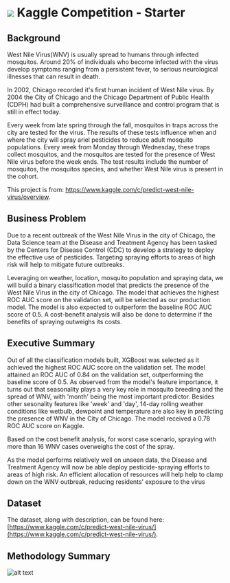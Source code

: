 # ![](https://ga-dash.s3.amazonaws.com/production/assets/logo-9f88ae6c9c3871690e33280fcf557f33.png) Kaggle Competition - Starter

## Background


West Nile Virus(WNV) is usually spread to humans through infected mosquitos. Around 20% of individuals who become infected with the virus develop symptoms ranging from a persistent fever, to serious neurological illnesses that can result in death.

In 2002, Chicago recorded it's first human incident of West Nile virus. By 2004 the City of Chicago and the Chicago Department of Public Health (CDPH) had built a comprehensive surveillance and control program that is still in effect today.

Every week from late spring through the fall, mosquitos in traps across the city are tested for the virus. The results of these tests influence when and where the city will spray ariel pesticides to reduce adult mosquito populations. Every week from Monday through Wednesday, these traps collect mosquitos, and the mosquitos are tested for the presence of West Nile virus before the week ends. The test results include the number of mosquitos, the mosquitos species, and whether West Nile virus is present in the cohort.

This project is from: https://www.kaggle.com/c/predict-west-nile-virus/overview.

## Business Problem

Due to a recent outbreak of the West Nile Virus in the city of Chicago, the Data Science team at the Disease and Treatment Agency has been tasked by the Centers for Disease Control (CDC) to develop a strategy to deploy the effective use of pesticides. Targeting spraying efforts to areas of high risk will help to mitigate future outbreaks.

Leveraging on weather, location, mosquito population and spraying data, we will build a binary classification model that predicts the presence of the West Nile Virus in the city of Chicago. The model that achieves the highest ROC AUC score on the validation set, will be selected as our production model. The model is also expected to outperform the baseline ROC AUC score of 0.5. A cost-benefit analysis will also be done to determine if the benefits of spraying outweighs its costs.

## Executive Summary

Out of all the classification models built, XGBoost was selected as it achieved the highest ROC AUC score on the validation set. The model attained an ROC AUC of 0.84 on the validation set, outperforming the baseline score of 0.5. As observed from the model's feature importance, it turns out that seasonality plays a very key role in mosquito breeding and the spread of WNV, with 'month' being the most important predictor. Besides other sesonality features like 'week' and 'day', 14-day rolling weather conditions like wetbulb, dewpoint and temperature are also key in predicting the presence of WNV in the City of Chicago. The model received a 0.78 ROC AUC score on Kaggle.

Based on the cost benefit analysis, for worst case scenario, spraying with more than 16 WNV cases overweighs the cost of the spray.

As the model performs relatively well on unseen data, the Disease and Treatment Agency will now be able deploy pesticide-spraying efforts to areas of high risk. An efficient allocation of resources will help help to clamp down on the WNV outbreak, reducing residents' exposure to the virus

## Dataset

The dataset, along with description, can be found here: [https://www.kaggle.com/c/predict-west-nile-virus/](https://www.kaggle.com/c/predict-west-nile-virus/).

## Methodology Summary

![alt text](https://github.com/Joseph-Gan/WestNileVirus/asset/blob/main/Flowchart.jpg?raw=true)
